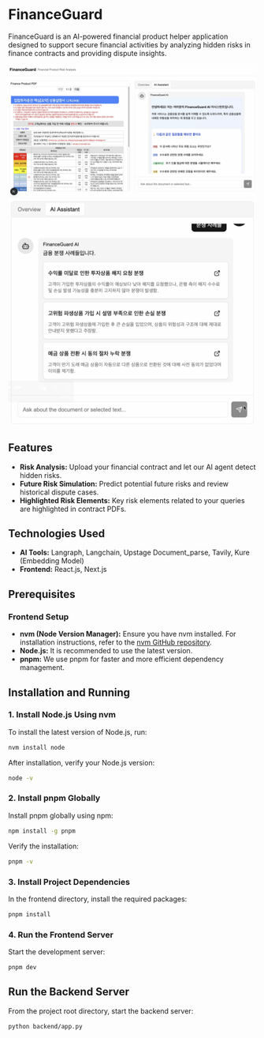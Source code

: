 

# FinanceGuard

FinanceGuard is an AI-powered financial product helper application designed to support secure financial activities by analyzing hidden risks in finance contracts and providing dispute insights.

![FinanceGuard Main](./fig_main.png)
![FinanceGuard Disputes](./fig_dispute_cases.png)

## Features

- **Risk Analysis:** Upload your financial contract and let our AI agent detect hidden risks.
- **Future Risk Simulation:** Predict potential future risks and review historical dispute cases.
- **Highlighted Risk Elements:** Key risk elements related to your queries are highlighted in contract PDFs.

## Technologies Used

- **AI Tools:** Langraph, Langchain, Upstage Document_parse, Tavily, Kure (Embedding Model)
- **Frontend:** React.js, Next.js

## Prerequisites

### Frontend Setup

- **nvm (Node Version Manager):** Ensure you have nvm installed. For installation instructions, refer to the [nvm GitHub repository](https://github.com/nvm-sh/nvm).
- **Node.js:** It is recommended to use the latest version.
- **pnpm:** We use pnpm for faster and more efficient dependency management.

## Installation and Running

### 1. Install Node.js Using nvm

To install the latest version of Node.js, run:
```bash
nvm install node
```
After installation, verify your Node.js version:
```bash
node -v
```

### 2. Install pnpm Globally

Install pnpm globally using npm:
```bash
npm install -g pnpm
```
Verify the installation:
```bash
pnpm -v
```

### 3. Install Project Dependencies

In the frontend directory, install the required packages:
```bash
pnpm install
```

### 4. Run the Frontend Server

Start the development server:
```bash
pnpm dev
```

## Run the Backend Server

From the project root directory, start the backend server:
```bash
python backend/app.py
```

